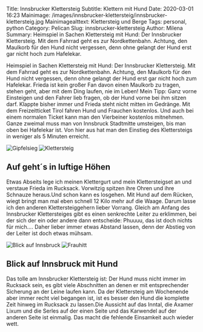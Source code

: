 Title: Innsbrucker Klettersteig
Subtitle: Klettern mit Hund
Date: 2020-03-01 16:23
Mainimage: /images/innsbrucker-klettersteig/innsbrucker-klettersteig.jpg
Mainimagealttext: Klettersteig und Berge
Tags: personal, python
Category: Pelican
Slug: innsbrucker-klettersteig
Author: Milena
Summary: Heimspiel in Sachen Klettersteig mit Hund: Der Innsbrucker Klettersteig. Mit dem Fahrrad geht es zur Nordkettenbahn. Achtung, den Maulkorb für den Hund nicht vergessen, denn ohne gelangt der Hund erst gar nicht hoch zum Hafelekar.


Heimspiel in Sachen Klettersteig mit Hund: Der Innsbrucker Klettersteig. Mit dem Fahrrad geht es zur Nordkettenbahn. Achtung, den Maulkorb für den Hund nicht vergessen, denn ohne gelangt der Hund erst gar nicht hoch zum Hafelekar. Frieda ist kein großer Fan davon einen Maulkorb zu tragen, stehen geht, aber mit dem Ding laufen, nie im Leben! Mein Tipp: Ganz vorne Einsteigen und den Fahrer lieb fragen, ob der Hund vorne bei ihm sitzen darf. Klappte bisher immer und Frieda steht nicht mitten im Gedränge. Mit dem Freizeitticket Tirol fahren Hund und Frauchen kostenlos. Und auch bei einem normalen Ticket kann man den Vierbeiner kostenlos mitnehmen. Ganze zweimal muss man von Innsbruck Stadtmitte umsteigen, bis man oben bei Hafelekar ist. Von hier aus hat man den Einstieg des Klettersteigs in weniger als 5 Minuten erreicht.

![Gipfelsieg](/images/innsbrucker-klettersteig/gipfelsieg.jpg) ![Klettersteig](/images/innsbrucker-klettersteig/klettersteig.jpg)

## Auf geht´s in luftige Höhen

Etwas Abseits lege ich meinen Klettergurt und mein Klettersteigset an und verstaue Frieda im Rucksack. Vorwitzig spitzen ihre Ohren und ihre Schnauze heraus.Und schon kann es losgehen. Mit Hund auf dem Rücken, wiegt bringt man mal eben schnell 12 Kilo mehr auf die Waage. Darum lasse ich den anderen Klettersteiggehern lieber Vorrang. Gleich am Anfang des Innsbrucker Klettersteiges gibt es einen senkrechte Leiter zu erklimmen, bei der sich der ein oder andere dann entscheide: Phuuuu, das ist doch nichts für mich…. Daher lieber immer etwas Abstand lassen, denn der Abstieg von der Leiter ist doch etwas mühsam. 

![Blick auf Innsbruck](/images/innsbrucker-klettersteig/blickaufinnsbruck.jpg) ![Frauhitt](/images/innsbrucker-klettersteig/frauhitt.jpg)

## Blick auf Innsbruck mit Hund

Das tolle am Innsbrucker Klettersteig ist: Der Hund muss nicht immer im Rucksack sein, es gibt viele Abschnitten an denen er mit entsprechender Sicherung an der Leine laufen kann. Da der Klettersteig am Wochenende aber immer recht viel begangen ist, ist es besser den Hund die komplette Zeit hinweg im Rucksack zu lassen.Die Aussicht auf das Inntal, die Axamer Lixum und die Serles auf der einen Seite und das Karwendel auf der anderen Seite ist einmalig. Das macht die fehlende Einsamkeit auch wieder wett.
